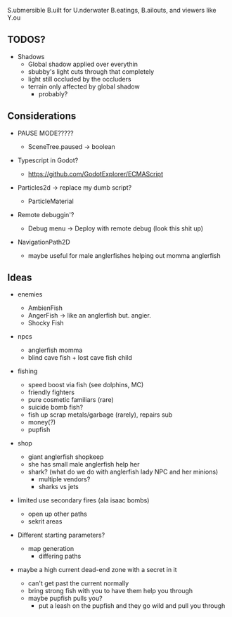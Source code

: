 S.ubmersible
B.uilt for
U.nderwater
B.eatings,
B.ailouts, and viewers like
Y.ou

## TODOS?

- Shadows
  - Global shadow applied over everythin
  - sbubby's light cuts through that completely
  - light still occluded by the occluders
  - terrain only affected by global shadow
    - probably?

## Considerations

- PAUSE MODE?????
  - SceneTree.paused -> boolean

- Typescript in Godot?
    - https://github.com/GodotExplorer/ECMAScript
- Particles2d -> replace my dumb script?
  - ParticleMaterial
- Remote debuggin'?
  - Debug menu -> Deploy with remote debug (look this shit up)
- NavigationPath2D
  - maybe useful for male anglerfishes helping out momma anglerfish

## Ideas


- enemies
  - AmbienFish
  - AngerFish -> like an anglerfish but. angier.
  - Shocky Fish

- npcs
  - anglerfish momma
  - blind cave fish + lost cave fish child

- fishing
  - speed boost via fish (see dolphins, MC)
  - friendly fighters
  - pure cosmetic familiars (rare)
  - suicide bomb fish?
  - fish up scrap metals/garbage (rarely), repairs sub
  - money(?)
  - pupfish

- shop
  - giant anglerfish shopkeep
  - she has small male anglerfish help her
  - shark? (what do we do with anglerfish lady NPC and her minions)
    - multiple vendors?
    - sharks vs jets

- limited use secondary fires (ala isaac bombs)
  - open up other paths
  - sekrit areas

- Different starting parameters?
  - map generation
    - differing paths

- maybe a high current dead-end zone with a secret in it
  - can't get past the current normally
  - bring strong fish with you to have them help you through
  - maybe pupfish pulls you?
    - put a leash on the pupfish and they go wild and pull you through